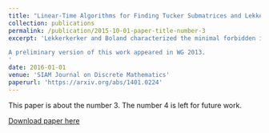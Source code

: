 ```yaml
---
title: "Linear-Time Algorithms for Finding Tucker Submatrices and Lekkerkerker-Boland Subgraphs"
collection: publications
permalink: /publication/2015-10-01-paper-title-number-3
excerpt: 'Lekkerkerker and Boland characterized the minimal forbidden induced subgraphs for the class of interval graphs. We give a linear-time algorithm to find one in any graph that is not an interval graph. Tucker characterized the minimal forbidden submatrices of binary matrices that do not have the consecutive-ones property. We give a linear-time algorithm to find one in any binary matrix that does not have the consecutive-ones property.

A preliminary version of this work appeared in WG 2013.
'
date: 2016-01-01
venue: 'SIAM Journal on Discrete Mathematics'
paperurl: 'https://arxiv.org/abs/1401.0224'
---
```

This paper is about the number 3. The number 4 is left for future work.

[Download paper here](http://academicpages.github.io/files/paper3.pdf)

